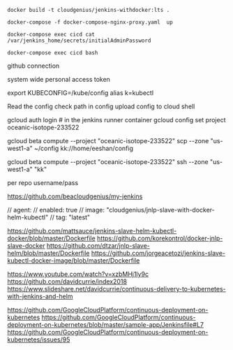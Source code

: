     docker build -t cloudgenius/jenkins-withdocker:lts .

    docker-compose -f docker-compose-nginx-proxy.yaml  up

    docker-compose exec cicd cat /var/jenkins_home/secrets/initialAdminPassword

    docker-compose exec cicd bash

github connection

system wide
personal access token

export KUBECONFIG=/kube/config
alias k=kubectl

Read the config
check path in config
upload config to cloud shell

gcloud auth login # in the jenkins runner container
gcloud config set project oceanic-isotope-233522

gcloud beta compute --project "oceanic-isotope-233522" scp --zone "us-west1-a" ~/config
kk://home/eeshan/config

gcloud beta compute --project "oceanic-isotope-233522" ssh --zone "us-west1-a" "kk"

per repo
username/pass

https://github.com/beacloudgenius/my-jenkins

// agent:
// enabled: true
// image: "cloudgenius/jnlp-slave-with-docker-helm-kubectl"
// tag: "latest"

https://github.com/mattsauce/jenkins-slave-helm-kubectl-docker/blob/master/Dockerfile
https://github.com/korekontrol/docker-jnlp-slave-docker
https://github.com/dtzar/jnlp-slave-helm/blob/master/Dockerfile
https://github.com/jorgeacetozi/jenkins-slave-kubectl-docker-image/blob/master/Dockerfile

https://www.youtube.com/watch?v=xzbMHj1ly9c
https://github.com/davidcurrie/index2018
https://www.slideshare.net/davidcurrie/continuous-delivery-to-kubernetes-with-jenkins-and-helm

https://github.com/GoogleCloudPlatform/continuous-deployment-on-kubernetes
https://github.com/GoogleCloudPlatform/continuous-deployment-on-kubernetes/blob/master/sample-app/Jenkinsfile#L7
https://github.com/GoogleCloudPlatform/continuous-deployment-on-kubernetes/issues/95
